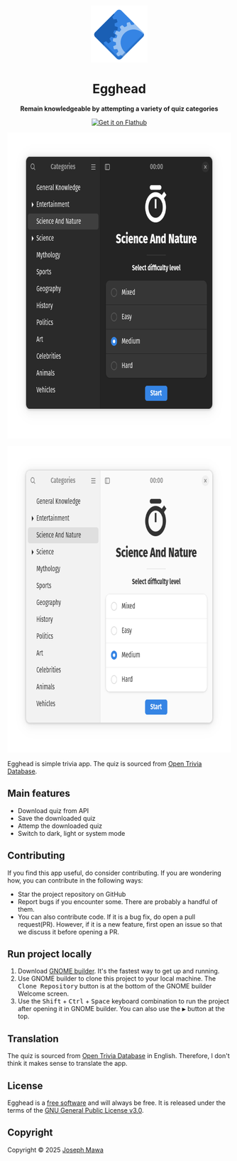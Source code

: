 <!-- markdownlint-disable -->
<div align="center">
  <img src="./data/icons/hicolor/scalable/apps/io.github.josephmawa.Egghead.svg" alt="Egghead" width="128" height="128"/>
</div>
<h1 align="center">Egghead</h1>
<p align="center"><b>Remain knowledgeable by attempting a variety of quiz categories</b></p>
<div align="center">
  <a href="https://flathub.org/apps/io.github.josephmawa.Egghead">
    <img width="240" alt="Get it on Flathub" src="https://flathub.org/api/badge?locale=en"/>
  </a>
</div>
<p align="center">
  <img src="./screenshots/egghead-dark-mode.png" alt="Egghead in dark mode" width="734" height="690"/>
</p>

<p align="center">
  <img src="./screenshots/egghead-light-mode.png" alt="Egghead in light mode" width="734" height="690"/>
</p>

<!-- markdownlint-enable -->
<!-- markdownlint-disable headings -->

Egghead is simple trivia app. The quiz is sourced from [Open Trivia Database](https://opentdb.com/).

 ## Main features

- Download quiz from API
- Save the downloaded quiz
- Attemp the downloaded quiz
- Switch to dark, light or system mode

## Contributing

If you find this app useful, do consider contributing. If you are wondering how,
you can contribute in the following ways:

- Star the project repository on GitHub
- Report bugs if you encounter some. There are probably a handful of them.
- You can also contribute code. If it is a bug fix, do open a pull request(PR). However,
if it is a new feature, first open an issue so that we discuss it before opening
a PR.

## Run project locally
 <!-- markdownlint-disable no-inline-html -->
1. Download [GNOME builder](https://flathub.org/apps/org.gnome.Builder). It's the
 fastest way to get up and running.
1. Use GNOME builder to clone this project to your local machine. The
<kbd>Clone Repository</kbd> button is at the bottom of the GNOME builder Welcome
 screen.
1. Use the <kbd>Shift</kbd> + <kbd>Ctrl</kbd> + <kbd>Space</kbd> keyboard
combination to run the project after opening it in GNOME builder. You can also
 use the <kbd>▶</kbd> button at the top.
 <!-- markdownlint-enable no-inline-html -->

 ## Translation

 The quiz is sourced from [Open Trivia Database](https://opentdb.com/) in English.
 Therefore, I don't think it makes sense to translate the app.

## License

Egghead is a [free software](https://www.gnu.org/philosophy/free-sw.html) and
will always be free. It is released under the terms of the
[GNU General Public License v3.0](./LICENSE).

## Copyright

Copyright © 2025 [Joseph Mawa](https://github.com/josephmawa)
